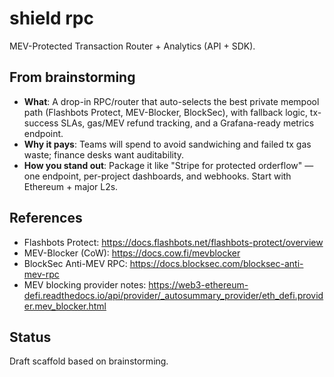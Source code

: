 # shield rpc

MEV-Protected Transaction Router + Analytics (API + SDK).

## From brainstorming

- **What**: A drop-in RPC/router that auto-selects the best private mempool path (Flashbots Protect, MEV-Blocker, BlockSec), with fallback logic, tx-success SLAs, gas/MEV refund tracking, and a Grafana-ready metrics endpoint.
- **Why it pays**: Teams will spend to avoid sandwiching and failed tx gas waste; finance desks want auditability.
- **How you stand out**: Package it like "Stripe for protected orderflow" — one endpoint, per-project dashboards, and webhooks. Start with Ethereum + major L2s.

## References
- Flashbots Protect: https://docs.flashbots.net/flashbots-protect/overview
- MEV-Blocker (CoW): https://docs.cow.fi/mevblocker
- BlockSec Anti-MEV RPC: https://docs.blocksec.com/blocksec-anti-mev-rpc
- MEV blocking provider notes: https://web3-ethereum-defi.readthedocs.io/api/provider/_autosummary_provider/eth_defi.provider.mev_blocker.html

## Status
Draft scaffold based on brainstorming.
